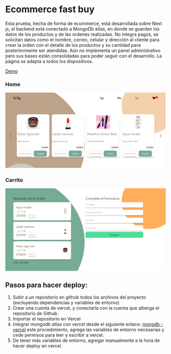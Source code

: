 # Ecommerce fast buy
Esta prueba, hecha de forma de ecommerce, está desarrollada sobre Next js, el backend está conectado a MongoDb atlas, en donde se guardan los datos de los productos y de las ordenes realizadas. No integra pagos, se solicitan datos como el nombre, correo, celular y dirección al cliente para crear la orden con el detalle de los productos y su cantidad para posteriormente ser atendidas. Aún no implementa un panel administrativo pero sus bases están consolidadas para poder seguir con el desarrollo. La página se adapta a todos los dispositivos.

[Demo](https://ecommerce-fast-gromag9vb-angellunas.vercel.app/)
### Home

![Banner home](public/banner1.png)

### Carrito

![Carrito de compras](public/banner2.png)

## Pasos para hacer deploy:
1. Subir a un repositorio en github todos los archivos del proyecto (excluyendo dependencias y variables de entorno)
2. Crear una cuenta de vercel, y conectarla con la cuenta que alberga el repositorio de Github.
3. Importar el repositorio en Vercel
4. Integrar mongodb atlas con vercel desde el siguiente enlace: 
[mongdb - vercel](https://vercel.com/integrations/mongodbatlas)
este procedimiento, agrega las variables de entorno necesarias y cede permisos para 
leer y escribir a vercel.
5. De tener más variables de entorno, agregar manualmente a la hora de hacer deploy en vercel.
